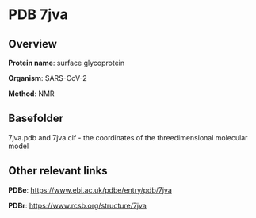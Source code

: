 # PDB 7jva

## Overview

**Protein name**: surface glycoprotein

**Organism**: SARS-CoV-2

**Method**: NMR



## Basefolder

7jva.pdb and 7jva.cif - the coordinates of the threedimensional molecular model



## Other relevant links 
**PDBe**:  https://www.ebi.ac.uk/pdbe/entry/pdb/7jva
 
**PDBr**: https://www.rcsb.org/structure/7jva 
